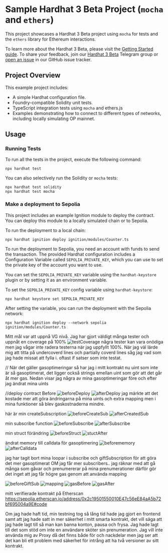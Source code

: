# Sample Hardhat 3 Beta Project (`mocha` and `ethers`)

This project showcases a Hardhat 3 Beta project using `mocha` for tests and the `ethers` library for Ethereum interactions.

To learn more about the Hardhat 3 Beta, please visit the [Getting Started guide](https://hardhat.org/docs/getting-started#getting-started-with-hardhat-3). To share your feedback, join our [Hardhat 3 Beta](https://hardhat.org/hardhat3-beta-telegram-group) Telegram group or [open an issue](https://github.com/NomicFoundation/hardhat/issues/new) in our GitHub issue tracker.

## Project Overview

This example project includes:

- A simple Hardhat configuration file.
- Foundry-compatible Solidity unit tests.
- TypeScript integration tests using `mocha` and ethers.js
- Examples demonstrating how to connect to different types of networks, including locally simulating OP mainnet.

## Usage

### Running Tests

To run all the tests in the project, execute the following command:

```shell
npx hardhat test
```

You can also selectively run the Solidity or `mocha` tests:

```shell
npx hardhat test solidity
npx hardhat test mocha
```

### Make a deployment to Sepolia

This project includes an example Ignition module to deploy the contract. You can deploy this module to a locally simulated chain or to Sepolia.

To run the deployment to a local chain:

```shell
npx hardhat ignition deploy ignition/modules/Counter.ts
```

To run the deployment to Sepolia, you need an account with funds to send the transaction. The provided Hardhat configuration includes a Configuration Variable called `SEPOLIA_PRIVATE_KEY`, which you can use to set the private key of the account you want to use.

You can set the `SEPOLIA_PRIVATE_KEY` variable using the `hardhat-keystore` plugin or by setting it as an environment variable.

To set the `SEPOLIA_PRIVATE_KEY` config variable using `hardhat-keystore`:

```shell
npx hardhat keystore set SEPOLIA_PRIVATE_KEY
```

After setting the variable, you can run the deployment with the Sepolia network:

```shell
npx hardhat ignition deploy --network sepolia ignition/modules/Counter.ts
```

Mitt mål var att uppnå VG nivå. Jag har gjort väldigt många tester och uppnåt en coverage på 100%
![testCoverage](image.png)
några tester kan vara onödiga men jag vågar inte radera testerna när jag uppfyllt 100%. När jag väl lärde mig att titta på undercoverd lines och partially coverd lines såg jag vad som jag hade missat att fylla i. oftast if satser som inte testat.

// När det gäller gasoptimeringar så har jag i mitt kontrakt nu uint som inte är så gasoptimerat, det ligger också strings emellan uint som gör att det går åt mer gas. Nedan visar jag några av mina gasoptimeringar före och efter jag ändrat mina uints

//deploy contract
Before
![beforeDeploy](deployContract.png)
![afterDeploy](image-13.png)
jag märkte att det kostade mer att göra ändringarna på mina uints och extra mapping
men i mina funktioner så blev gaskostnaderna mindre.

här är min createSubscription
![beforeCreateSub](createdSubscription.png)
![afterCreatedSub](image-14.png)

min subscribe function
![beforeSubscribe](subscribed.png)
![afterSubscribe](image-15.png)

min struct förändring
![beforeStruct](stuctBefore.png)
![stuctAfter](structAfter.png)

ändrat memory till calldata för gasoptimering
![beforememory](memory.png)
![afterCalldata](calldata.png)

jag har tagit bort mina loopar i subscribe och giftSubscription för att göra det mer gasoptimerat OM jag får mer subscribers.. jag räknar med att gå många som gåvar och prenumererar på mina prenumerationer därför gör det inget att jag får högre gas genom att använda mapping

![beforeGiftSub](image-9.png)
![mapping](image-10.png)
![gasBefore](image-11.png)
![gasAfter](image-12.png)

mitt verifierade kontrakt på Etherscan
https://sepolia.etherscan.io/address/0x2c19501550010E47c56eE84aA5b72bf695004a9E#code

Om jag hade haft tid, min testning tog så lång tid hade jag gjort en frontend samt att jag hade satt in mer säkerhet i mitt smarta kontrakt,
det vill säga att jag hade lagt till så man kan banna konton, pausa och frysa. Jag hade lagt till det som stöd om inte en användare sköter sin prenumeration. Jag vill inte använda mig av Proxy då det finns både för och nackdelar men jag ser att det kan bli ett problem med säkerhet för intrång att ha två versioner av sitt kontrakt.
